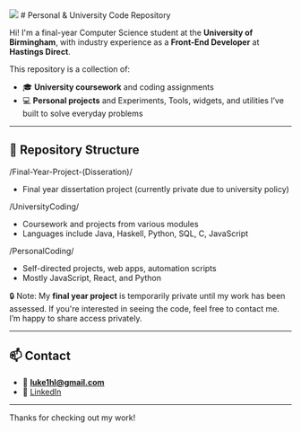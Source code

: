 <img src="https://readme-typing-svg.demolab.com/?lines=Hi,+I'm+Luke+Horner--Long;Final+Year+CS+Student;React+Developer&center=true&width=500&height=50&color=34D058&font=Fira%20Code" />
# Personal & University Code Repository

Hi! I'm a final-year Computer Science student at the **University of Birmingham**, with industry experience as a **Front-End Developer** at **Hastings Direct**.

This repository is a collection of:
- 🎓 **University coursework** and coding assignments
- 💻 **Personal projects** and Experiments, Tools, widgets, and utilities I’ve built to solve everyday problems

---

## 📁 Repository Structure
/Final-Year-Project-(Disseration)/
- Final year dissertation project (currently private due to university policy)

/UniversityCoding/
- Coursework and projects from various modules
- Languages include Java, Haskell, Python, SQL, C, JavaScript

/PersonalCoding/
- Self-directed projects, web apps, automation scripts
- Mostly JavaScript, React, and Python

 🔒 Note: My **final year project** is temporarily private until my work has been assessed. If you're interested in seeing the code, feel free to contact me. I’m happy to share access privately.

---

## 📫 Contact

- 📧 **luke1hl@gmail.com**
- 🔗 [LinkedIn](https://www.linkedin.com/in/lukehornerlong/)

---

Thanks for checking out my work!
